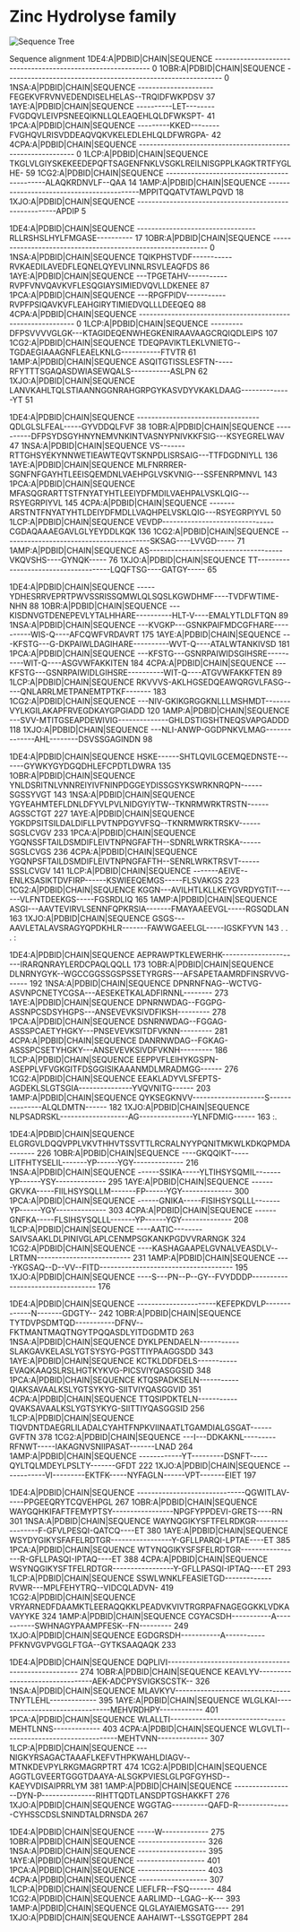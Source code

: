 # Zinc Hydrolyse family

![Sequence Tree](/seq_tree.png)

Sequence alignment 
1DE4:A|PDBID|CHAIN|SEQUENCE      ------------------------------------------------------------	0
1OBR:A|PDBID|CHAIN|SEQUENCE      ------------------------------------------------------------	0
1NSA:A|PDBID|CHAIN|SEQUENCE      ---------------------FEGEKVFRVNVEDENDISELHELAS--TRQIDFWKPDSV	37
1AYE:A|PDBID|CHAIN|SEQUENCE      ----------LET--------FVGDQVLEIVPSNEEQIKNLLQLEAQEHLQLDFWKSPT-	41
1PCA:A|PDBID|CHAIN|SEQUENCE      ---------KKED--------FVGHQVLRISVDDEAQVQKVKELEDLEHLQLDFWRGPA-	42
4CPA:A|PDBID|CHAIN|SEQUENCE      ------------------------------------------------------------	0
1LCP:A|PDBID|CHAIN|SEQUENCE      TKGLVLGIYSKEKEEDEPQFTSAGENFNKLVSGKLREILNISGPPLKAGKTRTFYGLHE-	59
1CG2:A|PDBID|CHAIN|SEQUENCE      --------------------------------------------ALAQKRDNVLF--QAA	14
1AMP:A|PDBID|CHAIN|SEQUENCE      ------------------------------------------MPPITQQATVTAWLPQVD	18
1XJO:A|PDBID|CHAIN|SEQUENCE      -------------------------------------------------------APDIP	5
                                                                                             

1DE4:A|PDBID|CHAIN|SEQUENCE      ---------------------------------RLLRSHSLHYLFMGASE----------	17
1OBR:A|PDBID|CHAIN|SEQUENCE      ------------------------------------------------------------	0
1NSA:A|PDBID|CHAIN|SEQUENCE      TQIKPHSTVDF-----------RVKAEDILAVEDFLEQNELQYEVLINNLRSVLEAQFDS	86
1AYE:A|PDBID|CHAIN|SEQUENCE      ---TPGETAHV-----------RVPFVNVQAVKVFLESQGIAYSIMIEDVQVLLDKENEE	87
1PCA:A|PDBID|CHAIN|SEQUENCE      ---RPGFPIDV-----------RVPFPSIQAVKVFLEAHGIRYTIMIEDVQLLLDEEQEQ	88
4CPA:A|PDBID|CHAIN|SEQUENCE      ------------------------------------------------------------	0
1LCP:A|PDBID|CHAIN|SEQUENCE      ---------DFPSVVVVGLGK---KTAGIDEQENWHEGKENIRAAVAAGCRQIQDLEIPS	107
1CG2:A|PDBID|CHAIN|SEQUENCE      TDEQPAVIKTLEKLVNIETG--TGDAEGIAAAGNFLEAELKNLG-----------FTVTR	61
1AMP:A|PDBID|CHAIN|SEQUENCE      ASQITGTISSLESFTN-----RFYTTTSGAQASDWIASEWQALS-----------ASLPN	62
1XJO:A|PDBID|CHAIN|SEQUENCE      LANVKAHLTQLSTIAANNGGNRAHGRPGYKASVDYVKAKLDAAG--------------YT	51
                                                                                             

1DE4:A|PDBID|CHAIN|SEQUENCE      ----------------------------------QDLGLSLFEAL-----GYVDDQLFVF	38
1OBR:A|PDBID|CHAIN|SEQUENCE      ----------DFPSYDSGYHNYNEMVNKINTVASNYPNIVKKFSIG---KSYEGRELWAV	47
1NSA:A|PDBID|CHAIN|SEQUENCE      VS-------RTTGHSYEKYNNWETIEAWTEQVTSKNPDLISRSAIG---TTFDGDNIYLL	136
1AYE:A|PDBID|CHAIN|SEQUENCE      MLFNRRRER-SGNFNFGAYHTLEEISQEMDNLVAEHPGLVSKVNIG---SSFENRPMNVL	143
1PCA:A|PDBID|CHAIN|SEQUENCE      MFASQGRARTTSTFNYATYHTLEEIYDFMDILVAEHPALVSKLQIG---RSYEGRPIYVL	145
4CPA:A|PDBID|CHAIN|SEQUENCE      -------ARSTNTFNYATYHTLDEIYDFMDLLVAQHPELVSKLQIG---RSYEGRPIYVL	50
1LCP:A|PDBID|CHAIN|SEQUENCE      VEVDP-------------------------------CGDAQAAAEGAVLGLYEYDDLKQK	136
1CG2:A|PDBID|CHAIN|SEQUENCE      -----------------------------------------SKSAG----LVVGD-----	71
1AMP:A|PDBID|CHAIN|SEQUENCE      AS-------------------------------------VKQVSHS----GYNQK-----	76
1XJO:A|PDBID|CHAIN|SEQUENCE      TT-------------------------------------LQQFTSG----GATGY-----	65
                                                                                             

1DE4:A|PDBID|CHAIN|SEQUENCE      -----YDHESRRVEPRTPWVSSRISSQMWLQLSQSLKGWDHMF----TVDFWTIME-NHN	88
1OBR:A|PDBID|CHAIN|SEQUENCE      ---KISDNVGTDENEPEVLYTALHHARE----------HLT-V----EMALYTLDLFTQN	89
1NSA:A|PDBID|CHAIN|SEQUENCE      ---KVGKP---GSNKPAIFMDCGFHARE----------WIS-Q----AFCQWFVRDAVRT	175
1AYE:A|PDBID|CHAIN|SEQUENCE      ---KFSTG---G-DKPAIWLDAGIHARE----------WVT-Q----ATALWTANKIVSD	181
1PCA:A|PDBID|CHAIN|SEQUENCE      ---KFSTG---GSNRPAIWIDSGIHSRE----------WIT-Q----ASGVWFAKKITEN	184
4CPA:A|PDBID|CHAIN|SEQUENCE      ---KFSTG---GSNRPAIWIDLGIHSRE----------WIT-Q----ATGVWFAKKFTEN	89
1LCP:A|PDBID|CHAIN|SEQUENCE      RKVVVS-AKLHGSEDQEAWQRGVLFASG-----QNLARRLMETPANEMTPTKF-------	183
1CG2:A|PDBID|CHAIN|SEQUENCE      ---NIV-GKIKGRGGKNLLLMSHMDT-------VYLKGILAKAPFRVEGDKAYGPGIADD	120
1AMP:A|PDBID|CHAIN|SEQUENCE      ---SVV-MTITGSEAPDEWIVIG--------------GHLDSTIGSHTNEQSVAPGADDD	118
1XJO:A|PDBID|CHAIN|SEQUENCE      ---NLI-ANWP-GGDPNKVLMAG--------------AHL--------DSVSSGAGINDN	98
                                                                                             

1DE4:A|PDBID|CHAIN|SEQUENCE      HSKE------SHTLQVILGCEMQEDNSTE-------GYWKYGYDGQDHLEFCPDTLDWRA	135
1OBR:A|PDBID|CHAIN|SEQUENCE      YNLDSRITNLVNNREIYIVFNINPDGGEYDISSGSYKSWRKNRQPN------SGSSYVGT	143
1NSA:A|PDBID|CHAIN|SEQUENCE      YGYEAHMTEFLDNLDFYVLPVLNIDGYIYTW--TKNRMWRKTRSTN------AGSSCTGT	227
1AYE:A|PDBID|CHAIN|SEQUENCE      YGKDPSITSILDALDIFLLPVTNPDGYVFSQ--TKNRMWRKTRSKV------SGSLCVGV	233
1PCA:A|PDBID|CHAIN|SEQUENCE      YGQNSSFTAILDSMDIFLEIVTNPNGFAFTH--SDNRLWRKTRSKA------SGSLCVGS	236
4CPA:A|PDBID|CHAIN|SEQUENCE      YGQNPSFTAILDSMDIFLEIVTNPNGFAFTH--SENRLWRKTRSVT------SSSLCVGV	141
1LCP:A|PDBID|CHAIN|SEQUENCE      -------AEIVE--ENLKSASIKTDVFIRP------KSWIEEQEMGS-----FLSVAKGS	223
1CG2:A|PDBID|CHAIN|SEQUENCE      KGGN---AVILHTLKLLKEYGVRDYGTIT-------VLFNTDEEKGS-----FGSRDLIQ	165
1AMP:A|PDBID|CHAIN|SEQUENCE      ASGI---AAVTEVIRVLSENNFQPKRSIA-------FMAYAAEEVGL-----RGSQDLAN	163
1XJO:A|PDBID|CHAIN|SEQUENCE      GSGS---AAVLETALAVSRAGYQPDKHLR-------FAWWGAEELGL-----IGSKFYVN	143
                                            .          .                    .          :     

1DE4:A|PDBID|CHAIN|SEQUENCE      AEPRAWPTKLEWERHK----------------------IRARQNRAYLERDCPAQLQQLL	173
1OBR:A|PDBID|CHAIN|SEQUENCE      DLNRNYGYK--WGCCGGSSGSPSSETYRGRS---AFSAPETAAMRDFINSRVVG------	192
1NSA:A|PDBID|CHAIN|SEQUENCE      DPNRNFNAG--WCTVG-ASVNPCNETYCGSA---AESEKETKALADFIRNNL--------	273
1AYE:A|PDBID|CHAIN|SEQUENCE      DPNRNWDAG--FGGPG-ASSNPCSDSYHGPS---ANSEVEVKSIVDFIKSH---------	278
1PCA:A|PDBID|CHAIN|SEQUENCE      DSNRNWDAG--FGGAG-ASSSPCAETYHGKY---PNSEVEVKSITDFVKNN---------	281
4CPA:A|PDBID|CHAIN|SEQUENCE      DANRNWDAG--FGKAG-ASSSPCSETYHGKY---ANSEVEVKSIVDFVKNH---------	186
1LCP:A|PDBID|CHAIN|SEQUENCE      EEPPVFLEIHYKGSPN-ASEPPLVFVGKGITFDSGGISIKAAANMDLMRADMGG------	276
1CG2:A|PDBID|CHAIN|SEQUENCE      EEAKLADYVLSFEPTS-AGDEKLSLGTSGIA---------------YVQVNITG------	203
1AMP:A|PDBID|CHAIN|SEQUENCE      QYKSEGKNVV--------------------S---------------ALQLDMTN------	182
1XJO:A|PDBID|CHAIN|SEQUENCE      NLPSADRSKL-------------------AG---------------YLNFDMIG------	163
                                                                                :.           

1DE4:A|PDBID|CHAIN|SEQUENCE      ELGRGVLDQQVPPLVKVTHHVTSSVTTLRCRALNYYPQNITMKWLKDKQPMDA-------	226
1OBR:A|PDBID|CHAIN|SEQUENCE      ----GKQQIKT-----LITFHTYSELIL-------YP------YGY--------------	216
1NSA:A|PDBID|CHAIN|SEQUENCE      ------SSIKA-----YLTIHSYSQMIL-------YP------YSY--------------	295
1AYE:A|PDBID|CHAIN|SEQUENCE      ------GKVKA-----FIILHSYSQLLM-------FP------YGY--------------	300
1PCA:A|PDBID|CHAIN|SEQUENCE      ------GNIKA-----FISIHSYSQLLL-------YP------YGY--------------	303
4CPA:A|PDBID|CHAIN|SEQUENCE      ------GNFKA-----FLSIHSYSQLLL-------YP------YGY--------------	208
1LCP:A|PDBID|CHAIN|SEQUENCE      ----AATIC--------SAIVSAAKLDLPINIVGLAPLCENMPSGKANKPGDVVRARNGK	324
1CG2:A|PDBID|CHAIN|SEQUENCE      ----KASHAGAAPELGVNALVEASDLV--LRTMN--------------------------	231
1AMP:A|PDBID|CHAIN|SEQUENCE      ----YKGSAQ--D--VV--FITD-------------------------------------	195
1XJO:A|PDBID|CHAIN|SEQUENCE      ----S---PN--P--GY--FVYDDDP----------------------------------	176
                                                                                             

1DE4:A|PDBID|CHAIN|SEQUENCE      ----------------------KEFEPKDVLP-------------N-------GDGTY--	242
1OBR:A|PDBID|CHAIN|SEQUENCE      TYTDVPSDMTQD-----------DFNV--FKTMANTMAQTNGYTPQQASDLYITDGDMTD	263
1NSA:A|PDBID|CHAIN|SEQUENCE      DYKLPENDAELN-----------SLAKGAVKELASLYGTSYSYG-PGSTTIYPAAGGSDD	343
1AYE:A|PDBID|CHAIN|SEQUENCE      KCTKLDDFDELS-----------EVAQKAAQSLRSLHGTKYKVG-PICSVIYQASGGSID	348
1PCA:A|PDBID|CHAIN|SEQUENCE      KTQSPADKSELN-----------QIAKSAVAALKSLYGTSYKYG-SIITVIYQASGGVID	351
4CPA:A|PDBID|CHAIN|SEQUENCE      TTQSIPDKTELN-----------QVAKSAVAALKSLYGTSYKYG-SIITTIYQASGGSID	256
1LCP:A|PDBID|CHAIN|SEQUENCE      TIQVDNTDAEGRLILADALCYAHTFNPKVIINAATLTGAMDIALGSGAT------GVFTN	378
1CG2:A|PDBID|CHAIN|SEQUENCE      ---I---DDKAKNL---------RFNWT-----IAKAGNVSNIIPASAT-------LNAD	264
1AMP:A|PDBID|CHAIN|SEQUENCE      ------------YT---------DSNFT-----QYLTQLMDEYLPSLTY-------GFDT	222
1XJO:A|PDBID|CHAIN|SEQUENCE      ------------VI---------EKTFK-----NYFAGLN------VPT-------EIET	197
                                                                                             

1DE4:A|PDBID|CHAIN|SEQUENCE      ------------------------------QGWITLAV-----PPGEEQRYTCQVEHPGL	267
1OBR:A|PDBID|CHAIN|SEQUENCE      WAYGQHKIFAFTFEMYPTSY-----------------NPGFYPPDEVI-GRETS----RN	301
1NSA:A|PDBID|CHAIN|SEQUENCE      WAYNQGIKYSFTFELRDKGR-----------------F-GFVLPESQI-QATCQ----ET	380
1AYE:A|PDBID|CHAIN|SEQUENCE      WSYDYGIKYSFAFELRDTGR-----------------Y-GFLLPARQI-LPTAE----ET	385
1PCA:A|PDBID|CHAIN|SEQUENCE      WTYNQGIKYSFSFELRDTGR-----------------R-GFLLPASQI-IPTAQ----ET	388
4CPA:A|PDBID|CHAIN|SEQUENCE      WSYNQGIKYSFTFELRDTGR-----------------Y-GFLLPASQI-IPTAQ----ET	293
1LCP:A|PDBID|CHAIN|SEQUENCE      SSWLWNKLFEASIETGD-------------RVWR---MPLFEHYTRQ--VIDCQLADVN-	419
1CG2:A|PDBID|CHAIN|SEQUENCE      VRYARNEDFDAAMKTLEERAQQKKLPEADVKVIVTRGRPAFNAGEGGKKLVDKAVAYYKE	324
1AMP:A|PDBID|CHAIN|SEQUENCE      CGYACSDH-----------A-----------SWHNAGYPAAMPFESK--FN---------	249
1XJO:A|PDBID|CHAIN|SEQUENCE      EGDGRSDH-----------A-----------PFKNVGVPVGGLFTGA--GYTKSAAQAQK	233
                                                                                             

1DE4:A|PDBID|CHAIN|SEQUENCE      DQPLIVI-----------------------------------------------------	274
1OBR:A|PDBID|CHAIN|SEQUENCE      KEAVLYV--------------------------------AEK-ADCPYSVIGKSCSTK--	326
1NSA:A|PDBID|CHAIN|SEQUENCE      MLAVKYV--------------------------------TNYTLEHL-------------	395
1AYE:A|PDBID|CHAIN|SEQUENCE      WLGLKAI--------------------------------MEHVRDHPY------------	401
1PCA:A|PDBID|CHAIN|SEQUENCE      WLALLTI--------------------------------MEHTLNNS-------------	403
4CPA:A|PDBID|CHAIN|SEQUENCE      WLGVLTI--------------------------------MEHTVNN--------------	307
1LCP:A|PDBID|CHAIN|SEQUENCE      ---NIGKYRSAGACTAAAFLKEFVTHPKWAHLDIAGV--MTNKDEVPYLRKGMAGRPTRT	474
1CG2:A|PDBID|CHAIN|SEQUENCE      AGGTLGVEERTGGGTDAAYA-ALSGKPVIESLGLPGFGYHSD--KAEYVDISAIPRRLYM	381
1AMP:A|PDBID|CHAIN|SEQUENCE      -----------------DYN-P---------------RIHTTQDTLANSDPTGSHAKKFT	276
1XJO:A|PDBID|CHAIN|SEQUENCE      WGGTAG----------QAFD-R---------------CYHSSCDSLSNINDTALDRNSDA	267
                                                                                             

1DE4:A|PDBID|CHAIN|SEQUENCE      -----W-------------	275
1OBR:A|PDBID|CHAIN|SEQUENCE      -------------------	326
1NSA:A|PDBID|CHAIN|SEQUENCE      -------------------	395
1AYE:A|PDBID|CHAIN|SEQUENCE      -------------------	401
1PCA:A|PDBID|CHAIN|SEQUENCE      -------------------	403
4CPA:A|PDBID|CHAIN|SEQUENCE      -------------------	307
1LCP:A|PDBID|CHAIN|SEQUENCE      LIEFLFR--FSQ-------	484
1CG2:A|PDBID|CHAIN|SEQUENCE      AARLIMD--LGAG--K---	393
1AMP:A|PDBID|CHAIN|SEQUENCE      QLGLAYAIEMGSATG----	291
1XJO:A|PDBID|CHAIN|SEQUENCE      AAHAIWT--LSSGTGEPPT	284
